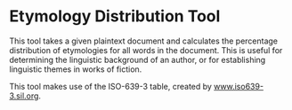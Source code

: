 # Etymology Distribution Tool

This tool takes a given plaintext document and calculates the percentage distribution of etymologies for all words in the document. This is useful for determining the linguistic background of an author, or for establishing linguistic themes in works of fiction.

This tool makes use of the ISO-639-3 table, created by www.iso639-3.sil.org.

